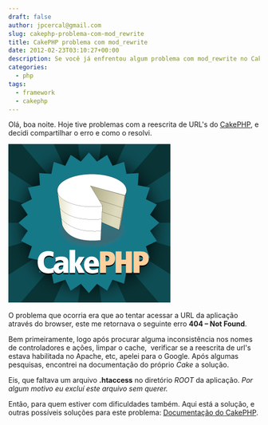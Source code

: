 ```yaml
---
draft: false
author: jpcercal@gmail.com
slug: cakephp-problema-com-mod_rewrite
title: CakePHP problema com mod_rewrite
date: 2012-02-23T03:10:27+00:00
description: Se você já enfrentou algum problema com mod_rewrite no CakePHP saiba que a solução pode ser bastante simples, confira o problema que passamos e resolvemos.
categories:
  - php
tags: 
  - framework
  - cakephp
---
```


Olá, boa noite. Hoje tive problemas com a reescrita de URL's do [CakePHP](http://cakephp.org/), e decidi compartilhar 
o erro e como o resolvi.

![CakePHP problema com mod rewrite](CakePHP.png "CakePHP problema com mod rewrite")

O problema que ocorria era que ao tentar acessar a URL da aplicação através do browser, este me retornava o seguinte 
erro **404 – Not Found**.

Bem primeiramente, logo após procurar alguma inconsistência nos nomes de controladores e ações, limpar o cache, 
verificar se a reescrita de url's estava habilitada no Apache, etc, apelei para o Google. Após algumas pesquisas, 
encontrei na documentação do próprio _Cake_ a solução.

Eis, que faltava um arquivo **.htaccess** no diretório _ROOT_ da aplicação. _Por algum motivo eu excluí este arquivo 
sem querer._

Então, para quem estiver com dificuldades também. Aqui está a solução, e outras possíveis soluções para este 
problema: [Documentação do CakePHP](http://book.cakephp.org/2.0/pt/tutorials-and-examples/blog/blog.html?highlight=mod_rewrite#uma-palavra-sobre-o-mod-rewrite).

